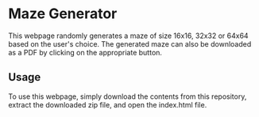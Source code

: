 <h1>Maze Generator</h1>

<p>This webpage randomly generates a maze of size 16x16, 32x32 or 64x64 based on the user's choice. 
The generated maze can also be downloaded as a PDF by clicking on the appropriate button.</p>

<h2>Usage</h2>
<p>To use this webpage, simply download the contents from this repository, extract the downloaded zip file, and open the index.html file.</p>
